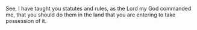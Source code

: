 See, I have taught you statutes and rules, as the Lord my God commanded me, that you should do them in the land that you are entering to take possession of it.
